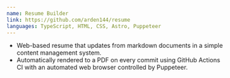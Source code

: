 ```yaml
---
name: Resume Builder
link: https://github.com/arden144/resume
languages: TypeScript, HTML, CSS, Astro, Puppeteer
---
```


- Web-based resume that updates from markdown documents in a simple content management system.
- Automatically rendered to a PDF on every commit using GitHub Actions CI with an automated web browser controlled by Puppeteer.